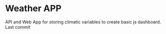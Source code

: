 # Weather APP
API and Web App for storing climatic variables to create basic js dashboard.
Last commit

